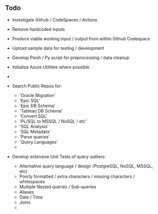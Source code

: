 ## **Todo**
  - Investigate Github / CodeSpaces / Actions
  - Remove hardcoded inputs
  - Produce viable working input / output from within Github Codespace
  - Upload sample data for testing / development
  - Develop Pwsh / Py script for preprocessing / data cleanup
  - Initialize Azure Utilities where possible
  - 
  
  - Search Public Repos for:
    * 'Oracle Migration'
    * 'Epic SQL'
    * 'Epic DB Schema'
    * 'Tableau DB Schema'
    * 'Convert SQL'
    * 'PL/SQL to MSSQL / NoSQL / etc'
    * 'SQL Analysis'
    * 'SQL Metadata'
    * 'Parse queries'
    * 'Query Languages'
    * 
  
  
  
  

  - Develop extensive Unit Tests of query outliers:
    * Alternative query language / design (PostgreSQL, NoSQL, MSSQL, etc)
    * Poorly formatted / extra characters / missing characters / whitespaces
    * Multiple Nested queries / Sub-queries
    * Aliases
    * Date / Time
    * Joins
    * 
